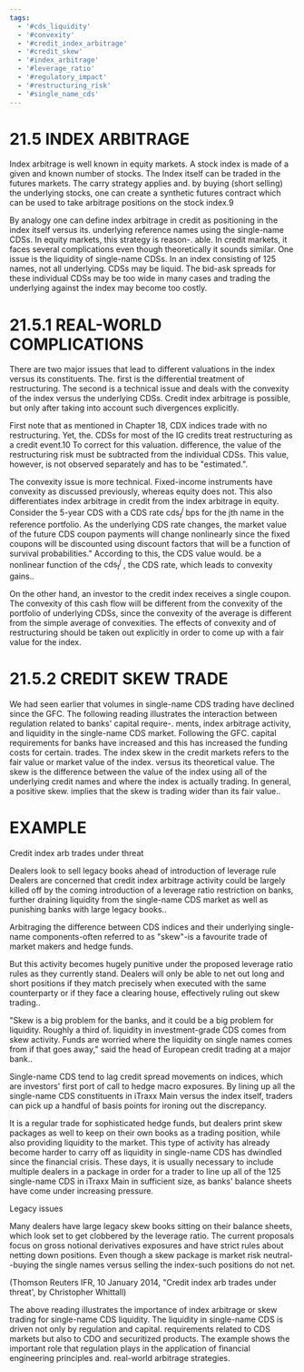 ```yaml
---
tags:
  - '#cds_liquidity'
  - '#convexity'
  - '#credit_index_arbitrage'
  - '#credit_skew'
  - '#index_arbitrage'
  - '#leverage_ratio'
  - '#regulatory_impact'
  - '#restructuring_risk'
  - '#single_name_cds'
---
```

# 21.5 INDEX ARBITRAGE  

Index arbitrage is well known in equity markets. A stock index is made of a given and known number of stocks. The Index itself can be traded in the futures markets. The carry strategy applies and. by buying (short selling) the underlying stocks, one can create a synthetic futures contract which can be used to take arbitrage positions on the stock index.9  

By analogy one can define index arbitrage in credit as positioning in the index itself versus its. underlying reference names using the single-name CDSs. In equity markets, this strategy is reason-. able. In credit markets, it faces several complications even though theoretically it sounds similar. One issue is the liquidity of single-name CDSs. In an index consisting of 125 names, not all underlying. CDSs may be liquid. The bid-ask spreads for these individual CDSs may be too wide in many cases and trading the underlying against the index may become too costly.  

# 21.5.1 REAL-WORLD COMPLICATIONS  

There are two major issues that lead to different valuations in the index versus its constituents. The. first is the differential treatment of restructuring. The second is a technical issue and deals with the convexity of the index versus the underlying CDSs. Credit index arbitrage is possible, but only after taking into account such divergences explicitly.  

First note that as mentioned in Chapter 18, CDX indices trade with no restructuring. Yet, the. CDSs for most of the IG credits treat restructuring as a credit event.10 To correct for this valuation. difference, the value of the restructuring risk must be subtracted from the individual CDSs. This value, however, is not observed separately and has to be "estimated.".  

The convexity issue is more technical. Fixed-income instruments have convexity as discussed previously, whereas equity does not. This also differentiates index arbitrage in credit from the index arbitrage in equity. Consider the 5-year CDS with a CDS rate $\mathrm{cds}_{t}^{j}$ bps for the jth name in the reference portfolio. As the underlying CDS rate changes, the market value of the future CDS coupon payments will change nonlinearly since the fixed coupons will be discounted using discount factors that will be a function of survival probabilities." According to this, the CDS value would. be a nonlinear function of the $\mathrm{cds}_{t}^{j}$ , the CDS rate, which leads to convexity gains..  

On the other hand, an investor to the credit index receives a single coupon. The convexity of this cash flow will be different from the convexity of the portfolio of underlying CDSs, since the convexity of the average is different from the simple average of convexities. The effects of convexity and of restructuring should be taken out explicitly in order to come up with a fair value for the index.  

# 21.5.2 CREDIT SKEW TRADE  

We had seen earlier that volumes in single-name CDS trading have declined since the GFC. The following reading illustrates the interaction between regulation related to banks' capital require-. ments, index arbitrage activity, and liquidity in the single-name CDS market. Following the GFC. capital requirements for banks have increased and this has increased the funding costs for certain. trades. The index skew in the credit markets refers to the fair value or market value of the index. versus its theoretical value. The skew is the difference between the value of the index using all of the underlying credit names and where the index is actually trading. In general, a positive skew. implies that the skew is trading wider than its fair value..  

# EXAMPLE  

Credit index arb trades under threat  

Dealers look to sell legacy books ahead of introduction of leverage rule Dealers are concerned that credit index arbitrage activity could be largely killed off by the coming introduction of a leverage ratio restriction on banks, further draining liquidity from the single-name CDS market as well as punishing banks with large legacy books..  

Arbitraging the difference between CDS indices and their underlying single-name components-often referred to as "skew"-is a favourite trade of market makers and hedge funds.  

But this activity becomes hugely punitive under the proposed leverage ratio rules as they currently stand. Dealers will only be able to net out long and short positions if they match precisely when executed with the same counterparty or if they face a clearing house, effectively ruling out skew trading..  

"Skew is a big problem for the banks, and it could be a big problem for liquidity. Roughly a third of. liquidity in investment-grade CDS comes from skew activity. Funds are worried where the liquidity on single names comes from if that goes away," said the head of European credit trading at a major bank..  

Single-name CDS tend to lag credit spread movements on indices, which are investors' first port of call to hedge macro exposures. By lining up all the single-name CDS constituents in iTraxx Main versus the index itself, traders can pick up a handful of basis points for ironing out the discrepancy.  

It is a regular trade for sophisticated hedge funds, but dealers print skew packages as well to keep on their own books as a trading position, while also providing liquidity to the market. This type of activity has already become harder to carry off as liquidity in single-name CDS has dwindled since the financial crisis. These days, it is usually necessary to include multiple dealers in a package in order for a trader to line up all of the 125 single-name CDS in iTraxx Main in sufficient size, as banks' balance sheets have come under increasing pressure.  

Legacy issues  

Many dealers have large legacy skew books sitting on their balance sheets, which look set to get clobbered by the leverage ratio. The current proposals focus on gross notional derivatives exposures and have strict rules about netting down positions. Even though a skew package is market risk neutral--buying the single names versus selling the index-such positions do not net.  

(Thomson Reuters IFR, 10 January 2014, "Credit index arb trades under threat', by Christopher Whittall)  

The above reading illustrates the importance of index arbitrage or skew trading for single-name CDS liquidity. The liquidity in single-name CDS is driven not only by regulation and capital. requirements related to CDS markets but also to CDO and securitized products. The example shows the important role that regulation plays in the application of financial engineering principles and. real-world arbitrage strategies.  
